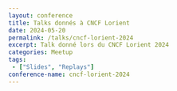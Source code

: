 ```yaml
---
layout: conference
title: Talks donnés à CNCF Lorient
date: 2024-05-20
permalink: /talks/cncf-lorient-2024
excerpt: Talk donné lors du CNCF Lorient 2024
categories: Meetup
tags: 
 - ["Slides", "Replays"]
conference-name: cncf-lorient-2024
---
```


